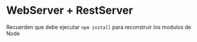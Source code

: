 # WebServer + RestServer

Recuerden que debe ejecutar `npm install` para reconstruir los modulos de Node
